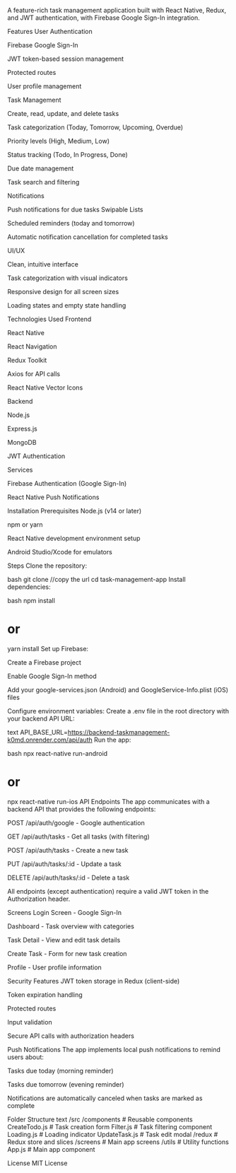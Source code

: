 A feature-rich task management application built with React Native, Redux, and JWT authentication, with Firebase Google Sign-In integration.

Features
User Authentication

Firebase Google Sign-In

JWT token-based session management

Protected routes

User profile management

Task Management

Create, read, update, and delete tasks

Task categorization (Today, Tomorrow, Upcoming, Overdue)

Priority levels (High, Medium, Low)

Status tracking (Todo, In Progress, Done)

Due date management

Task search and filtering

Notifications

Push notifications for due tasks
Swipable Lists

Scheduled reminders (today and tomorrow)

Automatic notification cancellation for completed tasks

UI/UX

Clean, intuitive interface

Task categorization with visual indicators

Responsive design for all screen sizes

Loading states and empty state handling

Technologies Used
Frontend

React Native

React Navigation

Redux Toolkit

Axios for API calls

React Native Vector Icons

Backend

Node.js

Express.js

MongoDB

JWT Authentication

Services

Firebase Authentication (Google Sign-In)

React Native Push Notifications

Installation
Prerequisites
Node.js (v14 or later)

npm or yarn

React Native development environment setup

Android Studio/Xcode for emulators

Steps
Clone the repository:

bash
git clone //copy the url
cd task-management-app
Install dependencies:

bash
npm install
# or
yarn install
Set up Firebase:

Create a Firebase project

Enable Google Sign-In method

Add your google-services.json (Android) and GoogleService-Info.plist (iOS) files

Configure environment variables:
Create a .env file in the root directory with your backend API URL:

text
API_BASE_URL=https://backend-taskmanagement-k0md.onrender.com/api/auth
Run the app:

bash
npx react-native run-android
# or
npx react-native run-ios
API Endpoints
The app communicates with a backend API that provides the following endpoints:

POST /api/auth/google - Google authentication

GET /api/auth/tasks - Get all tasks (with filtering)

POST /api/auth/tasks - Create a new task

PUT /api/auth/tasks/:id - Update a task

DELETE /api/auth/tasks/:id - Delete a task

All endpoints (except authentication) require a valid JWT token in the Authorization header.

Screens
Login Screen - Google Sign-In

Dashboard - Task overview with categories

Task Detail - View and edit task details

Create Task - Form for new task creation

Profile - User profile information

Security Features
JWT token storage in Redux (client-side)

Token expiration handling

Protected routes

Input validation

Secure API calls with authorization headers

Push Notifications
The app implements local push notifications to remind users about:

Tasks due today (morning reminder)

Tasks due tomorrow (evening reminder)

Notifications are automatically canceled when tasks are marked as complete

Folder Structure
text
/src
  /components      # Reusable components
    CreateTodo.js  # Task creation form
    Filter.js      # Task filtering component
    Loading.js     # Loading indicator
    UpdateTask.js  # Task edit modal
  /redux          # Redux store and slices
  /screens        # Main app screens
  /utils          # Utility functions
App.js            # Main app component




License
MIT License
